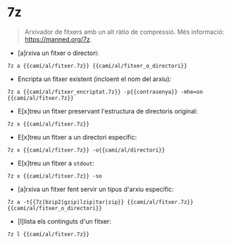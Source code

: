# 7z

> Arxivador de fitxers amb un alt ràtio de compressió.
> Més informació: <https://manned.org/7z>.

- [a]rxiva un fitxer o directori:

`7z a {{camí/al/fitxer.7z}} {{camí/al/fitxer_o_directori}}`

- Encripta un fitxer existent (incloent el nom del arxiu):

`7z a {{camí/al/fitxer_encriptat.7z}} -p{{contrasenya}} -mhe=on {{camí/al/fitxer.7z}}`

- E[x]treu un fitxer preservant l'estructura de directoris original:

`7z x {{camí/al/fitxer.7z}}`

- E[x]treu un fitxer a un directori específic:

`7z x {{camí/al/fitxer.7z}} -o{{camí/al/directori}}`

- E[x]treu un fitxer a `stdout`:

`7z x {{camí/al/fitxer.7z}} -so`

- [a]rxiva un fitxer fent servir un tipus d'arxiu específic:

`7z a -t{{7z|bzip2|gzip|lzip|tar|zip}} {{camí/al/fitxer.7z}} {{camí/al/fitxer_o_directori}}`

- [l]lista els continguts d'un fitxer:

`7z l {{camí/al/fitxer.7z}}`
